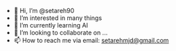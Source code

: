 - 👋 Hi, I’m @setareh90
- 👀 I’m interested in many things
- 🌱 I’m currently learning AI
- 💞️ I’m looking to collaborate on ...
- 📫 How to reach me via email: setarehmjd@gmail.com

<!---
setareh90/setareh90 is a ✨ special ✨ repository because its `README.md` (this file) appears on your GitHub profile.
You can click the Preview link to take a look at your changes.
--->
